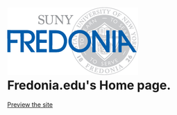 ![Logo](img/logo.png)
Fredonia.edu's Home page.
========
[Preview the site](http://sunyfredonia.github.io/homepage/)
